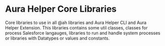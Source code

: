 # **Aura Helper Core Libraries**
Core libraries to use in all @ah libraries and Aura Helper CLI and Aura Helper Extension. This libraries contains some util classes, classes for process Salesforce langauges, libraries to run and handle system processes or libraries with Datatypes or values and constants.


